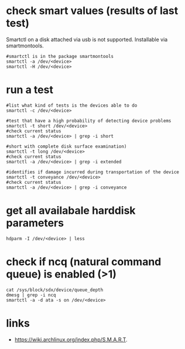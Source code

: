 # check smart values (results of last test)

Smartctl on a disk attached via usb is not supported.
Installable via smartmontools.

```
#smartctl is in the package smartmontools
smartctl -a /dev/<device>
smartctl -H /dev/<device>
```

# run a test

```
#list what kind of tests is the devices able to do
smartctl -c /dev/<device>

#test that have a high probability of detecting device problems
smartctl -t short /dev/<device>
#check current status
smartctl -a /dev/<device> | grep -i short

#short with complete disk surface examination)
smartctl -t long /dev/<device>
#check current status
smartctl -a /dev/<device> | grep -i extended

#identifies if damage incurred during transportation of the device
smartctl -t conveyance /dev/<device>
#check current status
smartctl -a /dev/<device> | grep -i conveyance
```

# get all availabale harddisk parameters

```
hdparm -I /dev/<device> | less
```

# check if ncq (natural command queue) is enabled (>1)

```
cat /sys/block/sdx/device/queue_depth
dmesg | grep -i ncq
smartctl -a -d ata -s on /dev/<device>
```

# links

* https://wiki.archlinux.org/index.php/S.M.A.R.T.
